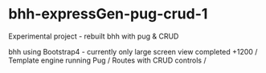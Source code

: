 # bhh-expressGen-pug-crud-1
Experimental project - rebuilt bhh with pug &amp; CRUD

bhh using Bootstrap4 - currently only large screen view completed +1200 / 
Template engine running Pug / 
Routes with CRUD controls / 

